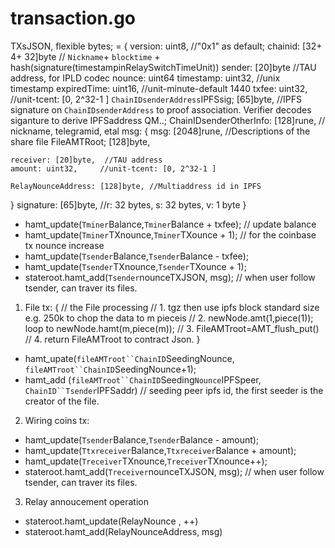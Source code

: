 # transaction.go
TXsJSON, flexible bytes;
= {
         version:  uint8,          //"0x1" as default;
        chainid: [32+ 4+ 32]byte // `Nickname`+ `blocktime` + hash(signature(timestampinRelaySwitchTimeUnit))
sender: [20]byte        //TAU address, for IPLD codec
nounce: uint64
timestamp:  uint32,    //unix timestamp
expiredTime: uint16,   //unit-minute-default 1440
txfee: uint32,             //unit-tcent: [0, 2^32-1 ]
`ChainIDsenderAddress`IPFSsig; [65]byte, //IPFS signature on `ChainIDsenderAddress` to proof association. Verifier decodes siganture to derive IPFSaddress QM..; 
ChainIDsenderOtherInfo: [128]rune,  // nickname, telegramid, etal
msg:  {
    msg: [2048]rune,      //Descriptions of the share file
    FileAMTRoot; [128]byte,

    receiver: [20]byte,  //TAU address
    amount: uint32,     //unit-tcent: [0, 2^32-1 ]

    RelayNounceAddress: [128]byte, //Multiaddress id in IPFS
}
signature: [65]byte,  //r: 32 bytes, s: 32 bytes, v: 1 byte
}
* hamt_update(`Tminer`Balance,`Tminer`Balance + txfee); // update balance 
* hamt_update(`Tminer`TXnounce,`Tminer`TXounce + 1); // for the coinbase tx nounce increase
* hamt_update(`Tsender`Balance,`Tsender`Balance - txfee);
* hamt_update(`Tsender`TXnounce,`Tsender`TXounce + 1);
* stateroot.hamt_add(`Tsender`nounceTXJSON, msg); // when user follow tsender, can traver its files.
1. File tx:
{
// the File processing
// 1. tgz then use ipfs block standard size e.g. 250k to chop the data to m pieceis
// 2. newNode.amt(1,piece(1)); loop to newNode.hamt(m,piece(m));
// 3. FileAMTroot=AMT_flush_put()
// 4. return FileAMTroot to contract Json. 
}
* hamt_upate(`fileAMTroot``ChainID`SeedingNounce, `fileAMTroot``ChainID`SeedingNounce+1);
* hamt_add  (`fileAMTroot``ChainID`Seeding`Nounce`IPFSpeer, `ChainID``Tsender`IPFSaddr) // seeding peer ipfs id, the first seeder is the creator of the file.

2. Wiring coins tx:
* hamt_update(`Tsender`Balance,`Tsender`Balance - amount);
* hamt_update(`Ttxreceiver`Balance,`Ttxreceiver`Balance + amount);
* hamt_update(`Treceiver`TXnounce,`Treceiver`TXnounce++);
* stateroot.hamt_add(`Treceiver`nounceTXJSON, msg); // when user follow tsender, can traver its files.

3. Relay annoucement operation
* stateroot.hamt_update(RelayNounce , ++)
* stateroot.hamt_add(RelayNounceAddress, msg)
